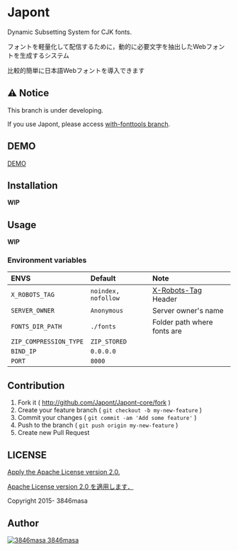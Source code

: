 # Japont

Dynamic Subsetting System for CJK fonts.

フォントを軽量化して配信するために，動的に必要文字を抽出したWebフォントを生成するシステム

比較的簡単に日本語Webフォントを導入できます

## ⚠️ Notice

This branch is under developing.

If you use Japont, please access [with-fonttools branch].

[with-fonttools branch]: https://github.com/Japont/Japont-core/tree/with-fonttools

## DEMO

[DEMO](https://japont.herokuapp.com)

## Installation

**WIP**

## Usage

**WIP**

### Environment variables

| ENVS                   | Default             | Note                        |
|:-----------------------|:--------------------|:----------------------------|
| `X_ROBOTS_TAG`         | `noindex, nofollow` | [X-Robots-Tag] Header       |
| `SERVER_OWNER`         | `Anonymous`         | Server owner's name         |
| `FONTS_DIR_PATH`       | `./fonts`           | Folder path where fonts are |
| `ZIP_COMPRESSION_TYPE` | `ZIP_STORED`        |                             |
| `BIND_IP`              | `0.0.0.0`           |                             |
| `PORT`                 | `8000`              |                             |

[X-Robots-Tag]: https://developers.google.com/webmasters/control-crawl-index/docs/robots_meta_tag

## Contribution

1. Fork it ( http://github.com/Japont/Japont-core/fork )
2. Create your feature branch ( `git checkout -b my-new-feature` )
3. Commit your changes ( `git commit -am 'Add some feature'` )
4. Push to the branch ( `git push origin my-new-feature` )
5. Create new Pull Request

## LICENSE

[Apply the Apache License version 2.0.](./LICENSE)

[Apache License version 2.0 を適用します．](./LICENSE)

Copyright 2015- 3846masa

## Author

[![3846masa][3846masa icon] 3846masa][3846masa]

[3846masa icon]: http://gravatar.com/avatar/cfeae69aae4f4fc102960f01d35d2d86?s=25
[3846masa]: https://github.com/3846masa
